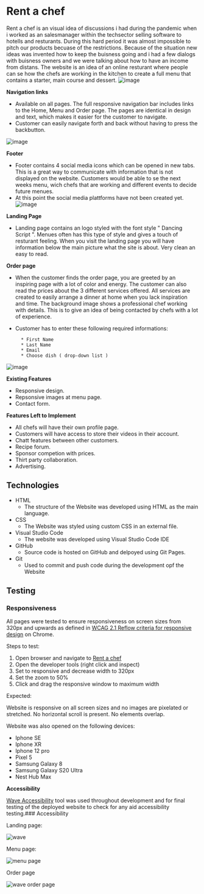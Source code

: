 # Rent a chef
Rent a chef is an visual idea of discussions i had during the pandemic when i worked as an salesmanager within the techsector selling software to hotells and resturants.
During this hard period it was almost impossible to pitch our products becuase of the restrictions. Because of the situation new ideas was invented how to keep the buisness going and i had a few dialogs with buisness owners and we were talking about how to have an income from distans. The website is an idea of an online resturant where people can se how the chefs are working in the kitchen to create a full menu that contains a starter, main course and dessert.
![image](https://user-images.githubusercontent.com/100356636/161710456-fc2c64a5-bb91-43b2-a0fe-27f2641bb731.png)

**Navigation links**
- Available on all pages. The full responsive navigation bar includes links to the Home, Menu and Order page. The pages are identical in design and text, which makes it easier for the customer to navigate.
- Customer can easily navigate forth and back without having to press the backbutton.

![image](https://user-images.githubusercontent.com/100356636/161710835-01517400-99f7-4795-b1e9-111174d567e3.png)




**Footer**
- Footer contains 4 social media icons which can be opened in new tabs. This is a great way to communicate with information that is not displayed on the website. Customers would be able to se the next weeks menu, wich chefs that are working and different events to decide future menues.
-  At this point the social media plattforms have not been created yet. 
![image](https://user-images.githubusercontent.com/100356636/161710665-afec94a1-61af-4ceb-950e-c2759cde8863.png)



**Landing Page**

- Landing page contains an logo styled with the font style " Dancing Script ". Menues often has this type of style and gives a touch of resturant feeling. When you visit the landing page you will have information below the main picture what the site is about. Very clean an easy to read.



**Order page**
- When the customer finds the order page, you are greeted by an inspiring page with a lot of color and energy. The customer can also read the prices about the 3 different services offered. All services are created to easily arrange a dinner at home when you lack inspiration and time. The background image shows a professional chef working with details. This is to give an idea of being contacted by chefs with a lot of experience.

- Customer has to enter these following required informations:

        * First Name 
        * Last Name 
        * Email 
        * Choose dish ( drop-down list )

![image](https://user-images.githubusercontent.com/100356636/161611093-64373d70-589f-4bcf-94ae-9e0d063b8451.png)


**Existing Features**
- Responsive design.
- Repsonsive images at menu page.
- Contact form.

**Features Left to Implement**
- All chefs will have their own profile page.
- Customers will have access to store their videos in their account.
- Chatt features between other customers.
- Recipe forum.
- Sponsor competion with prices.
- Thirt party collaboration.
- Advertising.

## Technologies

* HTML
    * The structure of the Website was developed using HTML as the main language.
* CSS
    * The Website was styled using custom CSS in an external file.
* Visual Studio Code
    * The website was developed using Visual Studio Code IDE
* GitHub
    * Source code is hosted on GitHub and delpoyed using Git Pages.
* Git 
    * Used to commit and push code during the development opf the Website

## Testing 

### Responsiveness

All pages were tested to ensure responsiveness on screen sizes from 320px and upwards as defined in [WCAG 2.1 Reflow criteria for responsive design](https://www.w3.org/WAI/WCAG21/Understanding/reflow.html) on Chrome.

Steps to test:

1. Open browser and navigate to [Rent a chef](https://gareth-mcgirr.github.io/tacos-travels/)
2. Open the developer tools (right click and inspect)
3. Set to responsive and decrease width to 320px
4. Set the zoom to 50%
5. Click and drag the responsive window to maximum width

Expected:

Website is responsive on all screen sizes and no images are pixelated or stretched.
No horizontal scroll is present.
No elements overlap.

Website was also opened on the following devices:

- Iphone SE
- Iphone XR
- Iphone 12 pro
- Pixel 5
- Samsung Galaxy 8
- Samsung Galaxy S20 Ultra
- Nest Hub Max

**Accessibility**

[Wave Accessibility](https://wave.webaim.org/) tool was used throughout development and for final testing of the deployed website to check for any aid accessibility testing.### Accessibility

Landing page:

![wave](https://user-images.githubusercontent.com/100356636/161719921-b27d198c-f683-4b9c-83ce-ca56fe2cb9ea.JPG)

Menu page:

![menu page](https://user-images.githubusercontent.com/100356636/161720392-8e7343fd-ab43-4bd9-89a5-e76499f305a1.JPG)

Order page

![wave order page](https://user-images.githubusercontent.com/100356636/161720047-41f62281-49e8-4d3d-82b7-6dc2b3dbcc7e.JPG)
